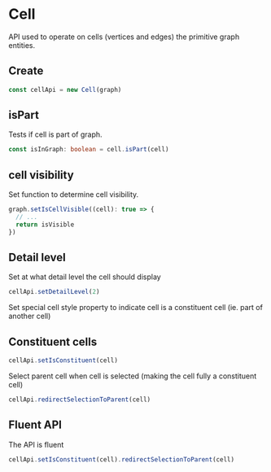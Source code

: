 # Cell

API used to operate on cells (vertices and edges) the primitive graph entities.

## Create

```ts
const cellApi = new Cell(graph)
```

## isPart

Tests if cell is part of graph.

```ts
const isInGraph: boolean = cell.isPart(cell)
```

## cell visibility

Set function to determine cell visibility.

```ts
graph.setIsCellVisible((cell): true => {
  // ...
  return isVisible
})
```

## Detail level

Set at what detail level the cell should display

```ts
cellApi.setDetailLevel(2)
```

Set special cell style property to indicate cell is a constituent cell (ie. part of another cell)

## Constituent cells

```ts
cellApi.setIsConstituent(cell)
```

Select parent cell when cell is selected (making the cell fully a constituent cell)

```ts
cellApi.redirectSelectionToParent(cell)
```

## Fluent API

The API is fluent

```ts
cellApi.setIsConstituent(cell).redirectSelectionToParent(cell)
```
